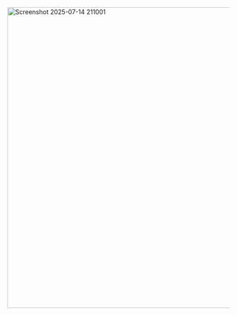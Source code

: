 
<img width="537" height="683" alt="Screenshot 2025-07-14 211001" src="https://github.com/user-attachments/assets/930182a2-7e66-4a84-8191-c2b8df6c9a75" />
